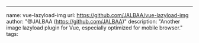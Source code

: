 ---
name: vue-lazyload-img
url: https://github.com/JALBAA/vue-lazyload-img
author: "@JALBAA (https://github.com/JALBAA)"
description: "Another image lazyload plugin for Vue, especially optimized for mobile browser."
tags:
